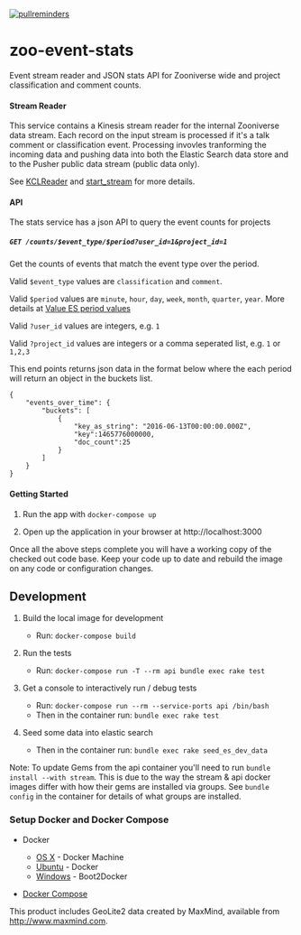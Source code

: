 [![pullreminders](https://pullreminders.com/badge.svg)](https://pullreminders.com?ref=badge)

# zoo-event-stats
Event stream reader and JSON stats API for Zooniverse wide and project classification and comment counts.

#### Stream Reader

This service contains a Kinesis stream reader for the internal Zooniverse data stream.
Each record on the input stream is processed if it's a talk comment or classification event.
Processing invovles tranforming the incoming data and
pushing data into both the Elastic Search data store and to the Pusher public data stream (public data only).

See [KCLReader](./lib/input/kcl_reader.rb) and [start_stream](./bin/start_stream) for more details.

#### API
The stats service has a json API to query the event counts for projects

##### `GET /counts/$event_type/$period?user_id=1&project_id=1`
Get the counts of events that match the event type over the period.

Valid `$event_type` values are `classification` and `comment`.

Valid `$period` values are `minute`, `hour`, `day`, `week`, `month`, `quarter`, `year`.
More details at [Value ES period values](https://www.elastic.co/guide/en/elasticsearch/reference/current/search-aggregations-bucket-datehistogram-aggregation.html#_calendar_intervals)

Valid `?user_id` values are integers, e.g. `1`

Valid `?project_id` values are integers or a comma seperated list, e.g. `1` or `1,2,3`

This end points returns json data in the format below where the each period will return an object in the buckets list.
```
{
    "events_over_time": {
        "buckets": [
            {
                "key_as_string": "2016-06-13T00:00:00.000Z",
                "key":1465776000000,
                "doc_count":25
            }
        ]
    }
}
```

#### Getting Started

1. Run the app with `docker-compose up`

0. Open up the application in your browser at http://localhost:3000

Once all the above steps complete you will have a working copy of the checked out code base. Keep your code up to date and rebuild the image on any code or configuration changes.

## Development

1. Build the local image for development
    * Run: `docker-compose build`

0. Run the tests
    * Run: `docker-compose run -T --rm api bundle exec rake test`

0. Get a console to interactively run / debug tests
    * Run: `docker-compose run --rm --service-ports api /bin/bash`
    * Then in the container run: `bundle exec rake test`

0. Seed some data into elastic search
    * Then in the container run: `bundle exec rake seed_es_dev_data`

Note: To update Gems from the api container you'll need to run `bundle install --with stream`. This is due to the way the stream & api docker images differ with how their gems are installed via groups. See `bundle config` in the container for details of what groups are installed.

### Setup Docker and Docker Compose

* Docker
  * [OS X](https://docs.docker.com/installation/mac/) - Docker Machine
  * [Ubuntu](https://docs.docker.com/installation/ubuntulinux/) - Docker
  * [Windows](http://docs.docker.com/installation/windows/) - Boot2Docker

* [Docker Compose](https://docs.docker.com/compose/)

This product includes GeoLite2 data created by MaxMind, available from
<a href="http://www.maxmind.com">http://www.maxmind.com</a>.
